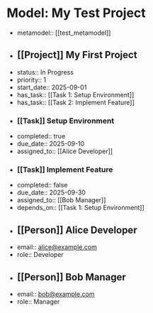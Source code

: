 # Model: My Test Project
- metamodel:: [[test_metamodel]]
- ## [[Project]] My First Project
- status:: In Progress
- priority:: 1
- start_date:: 2025-09-01
- has_task:: [[Task 1: Setup Environment]]
- has_task:: [[Task 2: Implement Feature]]
- ### [[Task]] Setup Environment
- completed:: true
- due_date:: 2025-09-10
- assigned_to:: [[Alice Developer]]
- ### [[Task]] Implement Feature
- completed:: false
- due_date:: 2025-09-30
- assigned_to:: [[Bob Manager]]
- depends_on:: [[Task 1: Setup Environment]]
- ## [[Person]] Alice Developer
- email:: alice@example.com
- role:: Developer
- ## [[Person]] Bob Manager
- email:: bob@example.com
- role:: Manager
